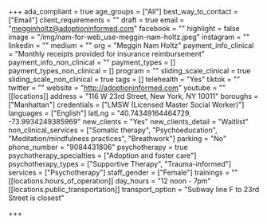+++
ada_compliant = true
age_groups = ["All"]
best_way_to_contact = ["Email"]
client_requirements = ""
draft = true
email = "megginholtz@adoptioninformed.com"
facebook = ""
highlight = false
image = "/img/nam-for-web_use-meggin-nam-holtz.jpeg"
instagram = ""
linkedin = ""
medium = ""
org = "Meggin Nam Holtz"
payment_info_clinical = "Monthly receipts provided for insurance reimbursement"
payment_info_non_clinical = ""
payment_types = []
payment_types_non_clinical = []
program = ""
sliding_scale_clinical = true
sliding_scale_non_clinical = true
tags = []
telehealth = "Yes"
tiktok = ""
twitter = ""
website = "http://adoptioninformed.com"
youtube = ""
[[locations]]
address = "116 W 23rd Street, New York, NY 10011"
boroughs = ["Manhattan"]
credentials = ["LMSW (Licensed Master Social Worker)"]
languages = ["English"]
latLng = "40.74349164464729, -73.9934249385969"
new_clients = "Yes"
new_clients_detail = "Waitlist"
non_clinical_services = ["Somatic therapy", "Psychoeducation", "Meditation/mindfulness practices", "Breathwork"]
parking = "No"
phone_number = "9084431806"
psychotherapy = true
psychotherapy_specialties = ["Adoption and foster care"]
psychotherapy_types = ["Supportive Therapy", "Trauma-informed"]
services = ["Psychotherapy"]
staff_gender = ["Female"]
trainings = ""
[[locations.hours_of_operation]]
day_hours = "12 noon - 7pm"
[[locations.public_transportation]]
transport_option = "Subway line F to 23rd Street is closest"

+++
